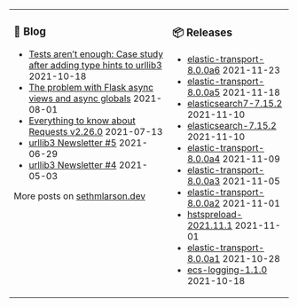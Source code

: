 <table><tr><td valign="top">

### 📰 Blog
<!-- blog starts -->
* [Tests aren’t enough: Case study after adding type hints to urllib3](http://sethmlarson.dev/blog/2021-10-18/tests-arent-enough-case-study-after-adding-types-to-urllib3) 2021-10-18
* [The problem with Flask async views and async globals](http://sethmlarson.dev/blog/2021-08-01/flask-async-views-and-async-globals) 2021-08-01
* [Everything to know about Requests v2.26.0](http://sethmlarson.dev/blog/2021-07-13/everything-to-know-about-requests-v2-26-0) 2021-07-13
* [urllib3 Newsletter #5](http://sethmlarson.dev/blog/2021-06-29/urllib3-newsletter-5) 2021-06-29
* [urllib3 Newsletter #4](http://sethmlarson.dev/blog/2021-05-03/urllib3-newsletter-4) 2021-05-03
<!-- blog ends -->
More posts on [sethmlarson.dev](https://sethmlarson.dev)
</td><td valign="top">

### 📦 Releases
<!-- other starts -->
* [elastic-transport-8.0.0a6](https://pypi.org/project/elastic-transport/8.0.0a6) 2021-11-23
* [elastic-transport-8.0.0a5](https://pypi.org/project/elastic-transport/8.0.0a5) 2021-11-18
* [elasticsearch7-7.15.2](https://pypi.org/project/elasticsearch7/7.15.2) 2021-11-10
* [elasticsearch-7.15.2](https://pypi.org/project/elasticsearch/7.15.2) 2021-11-10
* [elastic-transport-8.0.0a4](https://pypi.org/project/elastic-transport/8.0.0a4) 2021-11-09
* [elastic-transport-8.0.0a3](https://pypi.org/project/elastic-transport/8.0.0a3) 2021-11-05
* [elastic-transport-8.0.0a2](https://pypi.org/project/elastic-transport/8.0.0a2) 2021-11-01
* [hstspreload-2021.11.1](https://pypi.org/project/hstspreload/2021.11.1) 2021-11-01
* [elastic-transport-8.0.0a1](https://pypi.org/project/elastic-transport/8.0.0a1) 2021-10-28
* [ecs-logging-1.1.0](https://pypi.org/project/ecs-logging/1.1.0) 2021-10-18
<!-- other ends -->
</td></tr></table>
